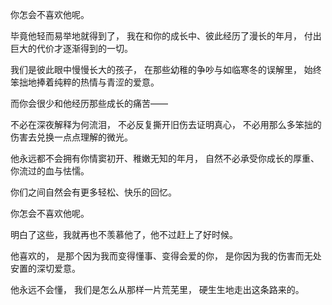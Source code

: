 你怎会不喜欢他呢。

毕竟他轻而易举地就得到了，
我在和你的成长中、彼此经历了漫长的年月，
付出巨大的代价才逐渐得到的一切。

我们是彼此眼中慢慢长大的孩子，
在那些幼稚的争吵与如临寒冬的误解里，
始终笨拙地捧着纯粹的热情与青涩的爱意。

而你会很少和他经历那些成长的痛苦——

不必在深夜解释为何流泪，
不必反复撕开旧伤去证明真心，
不必用那么多笨拙的伤害去兑换一点点理解的微光。

他永远都不会拥有你情窦初开、稚嫩无知的年月，
自然不必承受你成长的厚重、你流过的血与怯懦。

你们之间自然会有更多轻松、快乐的回忆。

你怎会不喜欢他呢。

明白了这些，我就再也不羡慕他了，他不过赶上了好时候。

他喜欢的，
是那个因为我而变得懂事、变得会爱的你，
是你因为我的伤害而无处安置的深切爱意。

他永远不会懂，
我们是怎么从那样一片荒芜里，
硬生生地走出这条路来的。